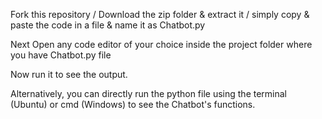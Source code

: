 Fork this repository / Download the zip folder & extract it / simply copy & paste the code in a file & name it as Chatbot.py

Next Open any code editor of your choice inside the project folder where you have Chatbot.py file

Now run it to see the output.

Alternatively, you can directly run the python file using the terminal (Ubuntu) or cmd (Windows) to see the Chatbot's functions.
